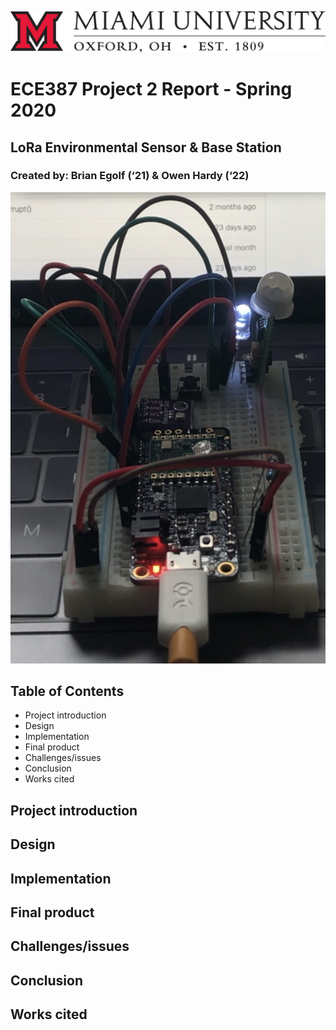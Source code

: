 ![Miami header](/images/Miami%20Header.jpg)

# ECE387 Project 2 Report - Spring 2020
## LoRa Environmental Sensor & Base Station
### Created by: Brian Egolf (‘21) & Owen Hardy (‘22)

![Cover header](/images/Cover%20header.jpg)

## Table of Contents
* Project introduction
* Design
* Implementation
* Final product
* Challenges/issues
* Conclusion
* Works cited

## Project introduction
## Design
## Implementation
## Final product
## Challenges/issues
## Conclusion
## Works cited
